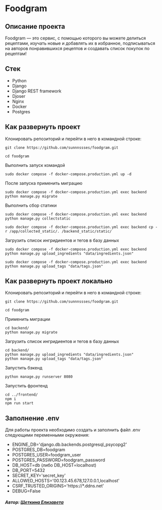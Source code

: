 # Foodgram

## Описание проекта
Foodgram — это сервис, с помощью которого вы можете делиться рецептами, изучать новые и добавлять их в избранное, подписываться на авторов понравившихся рецептов и создавать список покупок по рецептам!

## Стек
- Python
- Django
- Django REST framework
- Djoser
- Nginx
- Docker
- Postgres

## Как развернуть проект
Клонировать репозиторий и перейти в него в командной строке:
```
git clone https://github.com/sunnnssses/foodgram.git
```
```
cd foodgram
```
Выполнить запуск командой
```
sudo docker compose -f docker-compose.production.yml up -d
```
После запуска применить миграцию
```
sudo docker compose -f docker-compose.production.yml exec backend python manage.py migrate
```
Выполнить сбор статики
```
sudo docker compose -f docker-compose.production.yml exec backend python manage.py collectstatic

sudo docker compose -f docker-compose.production.yml exec backend cp -r /app/collected_static/. /backend_static/static/
```
Загрузить список ингридиентов и тегов в базу данных
```
sudo docker compose -f docker-compose.production.yml exec backend python manage.py upload_ingredients "data/ingredients.json"

sudo docker compose -f docker-compose.production.yml exec backend python manage.py upload_tags "data/tags.json"
```
## Как развернуть проект локально
Клонировать репозиторий и перейти в него в командной строке:
```
git clone https://github.com/sunnnssses/foodgram.git
```
```
cd foodgram
```
Применить миграции
```
cd backend/
python manage.py migrate
```
Загрузить список ингридиентов и тегов в базу данных
```
cd backend/
python manage.py upload_ingredients "data/ingredients.json"
python manage.py upload_tags "data/tags.json"
```
Запустить бэкенд
```
python manage.py runserver 8080
```
Запустить фронтенд
```
cd ../frontend/
npm i
npm run start
```

## Заполнение .env
Для работы проекта необходимо создать и заполнить файл .env следующими переменными окружения:
- ENGINE_DB='django.db.backends.postgresql_psycopg2'
- POSTGRES_DB=foodgram
- POSTGRES_USER=foodgram_user
- POSTGRES_PASSWORD=foodgram_password
- DB_HOST=db (либо DB_HOST=localhost)
- DB_PORT=5432
- SECRET_KEY='secret_key'
- ALLOWED_HOSTS='00.123.45.678,127.0.0.1,localhost'
- CSRF_TRUSTED_ORIGINS='https://*.ddns.net'
- DEBUG=False

##### Автор:  [Щеткина Елизавета](https://github.com/sunnnssses)